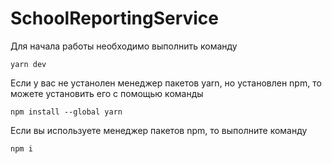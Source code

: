 # SchoolReportingService
Для начала работы необходимо выполнить команду
```console 
yarn dev
```
Если у вас не устанолен менеджер пакетов yarn, но установлен npm, то можете установить его с помощью команды
```console 
npm install --global yarn
```
Если вы используете менеджер пакетов npm, то выполните команду 
```console 
npm i
```
 
